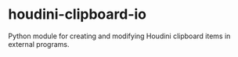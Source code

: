 # houdini-clipboard-io
Python module for creating and modifying Houdini clipboard items in external programs.
